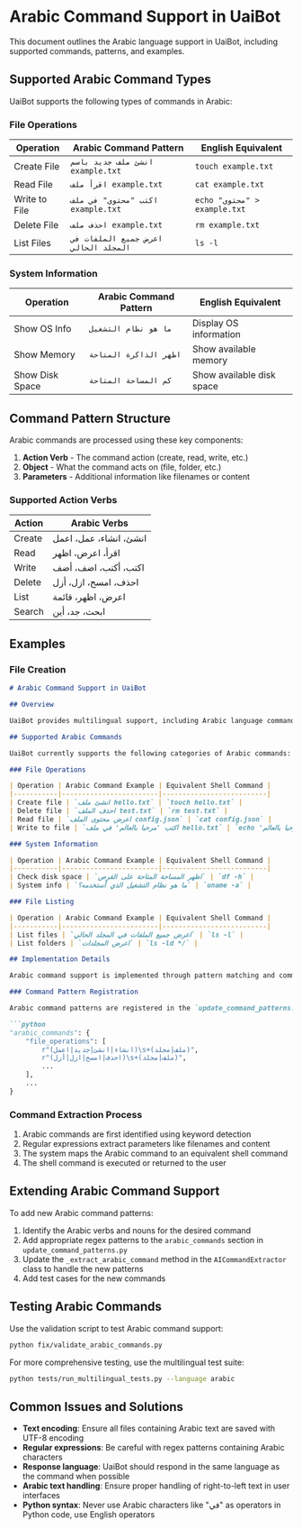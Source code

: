 # Arabic Command Support in UaiBot

This document outlines the Arabic language support in UaiBot, including supported commands, patterns, and examples.

## Supported Arabic Command Types

UaiBot supports the following types of commands in Arabic:

### File Operations

| Operation | Arabic Command Pattern | English Equivalent |
|-----------|------------------------|-------------------|
| Create File | `انشئ ملف جديد باسم example.txt` | `touch example.txt` |
| Read File | `اقرأ ملف example.txt` | `cat example.txt` |
| Write to File | `اكتب "محتوى" في ملف example.txt` | `echo "محتوى" > example.txt` |
| Delete File | `احذف ملف example.txt` | `rm example.txt` |
| List Files | `اعرض جميع الملفات في المجلد الحالي` | `ls -l` |

### System Information

| Operation | Arabic Command Pattern | English Equivalent |
|-----------|------------------------|-------------------|
| Show OS Info | `ما هو نظام التشغيل` | Display OS information |
| Show Memory | `اظهر الذاكرة المتاحة` | Show available memory |
| Show Disk Space | `كم المساحة المتاحة` | Show available disk space |

## Command Pattern Structure

Arabic commands are processed using these key components:

1. **Action Verb** - The command action (create, read, write, etc.)
2. **Object** - What the command acts on (file, folder, etc.)
3. **Parameters** - Additional information like filenames or content

### Supported Action Verbs

| Action | Arabic Verbs |
|--------|--------------|
| Create | انشئ، انشاء، عمل، اعمل |
| Read | اقرأ، اعرض، اظهر |
| Write | اكتب، أكتب، اضف، أضف |
| Delete | احذف، امسح، ازل، أزل |
| List | اعرض، اظهر، قائمة |
| Search | ابحث، جد، أين |

## Examples

### File Creation

```markdown
# Arabic Command Support in UaiBot

## Overview

UaiBot provides multilingual support, including Arabic language commands. This document describes how Arabic commands are processed, the supported command patterns, and how to extend the system for additional Arabic command types.

## Supported Arabic Commands

UaiBot currently supports the following categories of Arabic commands:

### File Operations

| Operation | Arabic Command Example | Equivalent Shell Command |
|-----------|------------------------|--------------------------|
| Create file | `انشئ ملف hello.txt` | `touch hello.txt` |
| Delete file | `احذف الملف test.txt` | `rm test.txt` |
| Read file | `اعرض محتوى الملف config.json` | `cat config.json` |
| Write to file | `اكتب 'مرحبا بالعالم' في ملف hello.txt` | `echo 'مرحبا بالعالم' > hello.txt` |

### System Information

| Operation | Arabic Command Example | Equivalent Shell Command |
|-----------|------------------------|--------------------------|
| Check disk space | `اظهر المساحة المتاحة على القرص` | `df -h` |
| System info | `ما هو نظام التشغيل الذي أستخدمه؟` | `uname -a` |

### File Listing

| Operation | Arabic Command Example | Equivalent Shell Command |
|-----------|------------------------|--------------------------|
| List files | `اعرض جميع الملفات في المجلد الحالي` | `ls -l` |
| List folders | `اعرض المجلدات` | `ls -ld */` |

## Implementation Details

Arabic command support is implemented through pattern matching and command extraction in the `AICommandExtractor` class. The system uses regular expressions to identify Arabic command patterns and map them to appropriate shell commands.

### Command Pattern Registration

Arabic command patterns are registered in the `update_command_patterns.py` file, organized by command category:

```python
"arabic_commands": {
    "file_operations": [
        r"(انشاء|انشئ|جديد|اعمل)\s+(ملف|مجلد)",
        r"(احذف|امسح|ازل|أزل)\s+(ملف|مجلد)",
        ...
    ],
    ...
}
```

### Command Extraction Process

1. Arabic commands are first identified using keyword detection
2. Regular expressions extract parameters like filenames and content
3. The system maps the Arabic command to an equivalent shell command
4. The shell command is executed or returned to the user

## Extending Arabic Command Support

To add new Arabic command patterns:

1. Identify the Arabic verbs and nouns for the desired command
2. Add appropriate regex patterns to the `arabic_commands` section in `update_command_patterns.py`
3. Update the `_extract_arabic_command` method in the `AICommandExtractor` class to handle the new patterns
4. Add test cases for the new commands

## Testing Arabic Commands

Use the validation script to test Arabic command support:

```bash
python fix/validate_arabic_commands.py
```

For more comprehensive testing, use the multilingual test suite:

```bash
python tests/run_multilingual_tests.py --language arabic
```

## Common Issues and Solutions

- **Text encoding**: Ensure all files containing Arabic text are saved with UTF-8 encoding
- **Regular expressions**: Be careful with regex patterns containing Arabic characters
- **Response language**: UaiBot should respond in the same language as the command when possible
- **Arabic text handling**: Ensure proper handling of right-to-left text in user interfaces
- **Python syntax**: Never use Arabic characters like "في" as operators in Python code, use English operators
